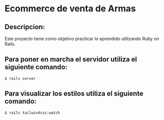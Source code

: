 # Ecommerce de venta de Armas 

## Descripcion:
Este proyecto tiene como objetivo practicar lo aprendido utilizando Ruby on Rails.

## Para poner en marcha el servidor utiliza el siguiente comando:
    
    $ rails server

## Para visualizar los estilos utiliza el siguiente comando:

    $ rails tailwindcss:watch

